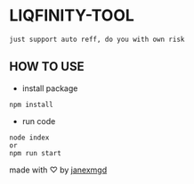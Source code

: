 # LIQFINITY-TOOL

    just support auto reff, do you with own risk

## HOW TO USE

- install package

```
npm install
```

- run code

```
node index
or
npm run start

```

made with ♡ by [janexmgd](https://github.com/janexmgd)
